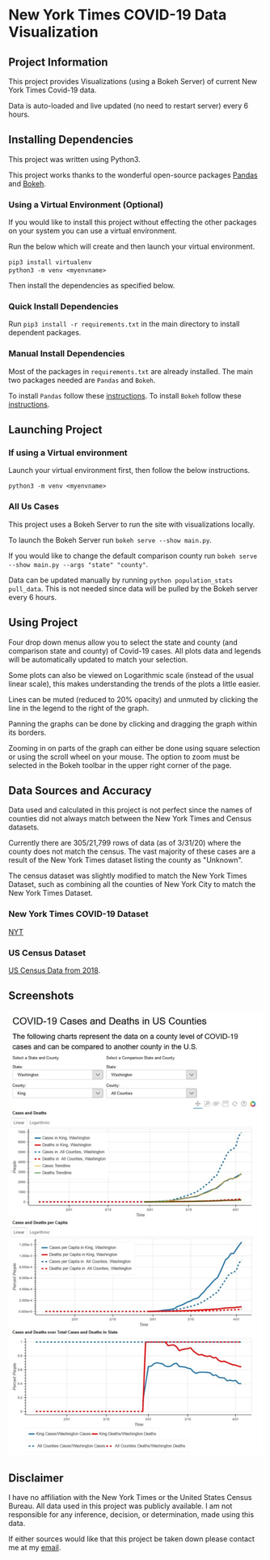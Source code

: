 # New York Times COVID-19 Data Visualization

## Project Information
This project provides Visualizations (using a Bokeh Server) of current New York Times Covid-19 data. 

Data is auto-loaded and live updated (no need to restart server) every 6 hours.

## Installing Dependencies
This project was written using Python3.

This project works thanks to the wonderful open-source packages [Pandas](https://pandas.pydata.org/) and [Bokeh](https://bokeh.org/).

### Using a Virtual Environment (Optional)

If you would like to install this project without effecting the other packages on your system you can use a virtual environment.

Run the below which will create and then launch your virtual environment.
```
pip3 install virtualenv
python3 -m venv <myenvname> 
```

Then install the dependencies as specified below.

### Quick Install Dependencies

Run `pip3 install -r requirements.txt` in the main directory to install dependent packages.

### Manual Install Dependencies
Most of the packages in `requirements.txt` are already installed. The main two packages needed are `Pandas` and `Bokeh`.

To install `Pandas` follow these [instructions](https://pandas.pydata.org/docs/getting_started/install.html).
To install `Bokeh` follow these [instructions](https://docs.bokeh.org/en/latest/docs/user_guide/quickstart.html#userguide-quickstart).

## Launching Project

### If using a Virtual environment
Launch your virtual environment first, then follow the below instructions.
```
python3 -m venv <myenvname> 
```

### All Us Cases
This project uses a Bokeh Server to run the site with visualizations locally.

To launch the Bokeh Server run `bokeh serve --show main.py`.

If you would like to change the default comparison county run  `bokeh serve --show main.py --args "state" "county"`.

Data can be updated manually by running `python population_stats pull_data`. This is not needed since data will be 
pulled by the Bokeh server every 6 hours.

## Using Project

Four drop down menus allow you to select the state and county (and comparison state and county) of Covid-19 cases. All 
plots data and legends will be automatically updated to match your selection. 

Some plots can also be viewed on Logarithmic scale (instead of the usual linear scale), this makes understanding the
trends of the plots a little easier.

Lines can be muted (reduced to 20% opacity) and unmuted by clicking the line in the legend to the right of the graph.

Panning the graphs can be done by clicking and dragging the graph within its borders.

Zooming in on parts of the graph can either be done using square selection or using the scroll wheel on your mouse. The 
option to zoom must be selected in the Bokeh toolbar in the upper right corner of the page.

## Data Sources and Accuracy
Data used and calculated in this project is not perfect since the names of counties did not always match between the 
New York Times and Census datasets.

Currently there are 305/21,799 rows of data (as of 3/31/20) where the county does not match the census. The vast 
majority of these cases are a result of the New York Times dataset listing the county as "Unknown".

The census dataset was slightly modified to match the New York Times Dataset, such as combining all the counties of 
New York City to match the New York Times Dataset.
### New York Times COVID-19 Dataset
[NYT](https://github.com/nytimes/covid-19-data) 

### US Census Dataset
[US Census Data from 2018](https://www.census.gov/data/tables/time-series/demo/popest/2010s-counties-detail.html).

## Screenshots
![screenshot](visualization.jpg)

## Disclaimer
I have no affiliation with the New York Times or the United States Census Bureau. All data used in this project was 
publicly available. I am not responsible for any inference, decision, or determination, made using this data.

If either sources would like that this project be taken down please contact me at my [email](mailto:otoledan@ucsd.edu).

